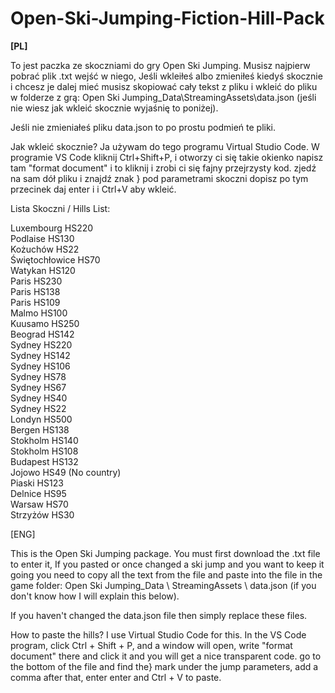 # Open-Ski-Jumping-Fiction-Hill-Pack


<strong> [PL] </strong>

To jest paczka ze skoczniami do gry Open Ski Jumping.
Musisz najpierw pobrać plik .txt wejść w niego, Jeśli wkleiłeś albo zmieniłeś kiedyś skocznie i chcesz je dalej mieć musisz skopiować cały tekst z pliku i wkleić do pliku w folderze z grą: Open Ski Jumping_Data\StreamingAssets\data.json (jeśli nie wiesz jak wkleić skocznie wyjaśnię to poniżej).


Jeśli nie zmieniałeś pliku data.json to po prostu podmień te pliki.


Jak wkleić skocznie?
Ja używam do tego programu Virtual Studio Code.
W programie VS Code kliknij Ctrl+Shift+P, i otworzy ci się takie okienko napisz tam "format document" i to kliknij i zrobi ci się fajny przejrzysty kod.
zjedź na sam dół pliku i znajdź znak } pod parametrami skoczni dopisz po tym przecinek daj enter i i Ctrl+V aby wkleić.


Lista Skoczni / Hills List:



Luxembourg HS220 <br>
Podlaise HS130 <br>
Kożuchów HS22 <br>
Świętochłowice HS70 <br>
Watykan HS120 <br>
Paris HS230 <br>
Paris HS138 <br>
Paris HS109 <br>
Malmo HS100 <br>
Kuusamo HS250 <br>
Beograd HS142 <br>
Sydney HS220 <br>
Sydney HS142 <br>
Sydney HS106 <br>
Sydney HS78 <br>
Sydney HS67 <br>
Sydney HS40 <br>
Sydney HS22 <br>
Londyn HS500 <br>
Bergen HS138 <br>
Stokholm HS140 <br>
Stokholm HS108 <br>
Budapest HS132 <br>
Jojowo HS49 (No country) <br>
Piaski HS123 <br>
Delnice HS95 <br>
Warsaw HS70 <br>
Strzyżów HS30


[ENG]


This is the Open Ski Jumping package.
You must first download the .txt file to enter it, If you pasted or once changed a ski jump and you want to keep it going you need to copy all the text from the file and paste into the file in the game folder: Open Ski Jumping_Data \ StreamingAssets \ data.json (if you don't know how I will explain this below).


If you haven't changed the data.json file then simply replace these files.


How to paste the hills?
I use Virtual Studio Code for this.
In the VS Code program, click Ctrl + Shift + P, and a window will open, write "format document" there and click it and you will get a nice transparent code.
go to the bottom of the file and find the} mark under the jump parameters, add a comma after that, enter enter and Ctrl + V to paste.

